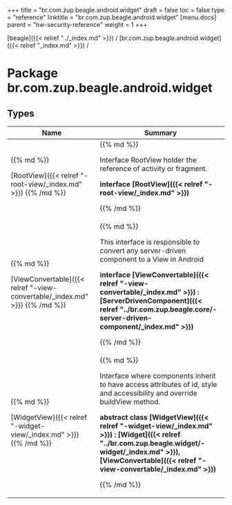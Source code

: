 +++
title = "br.com.zup.beagle.android.widget"
draft = false
toc = false
type = "reference"
linktitle = "br.com.zup.beagle.android.widget"
[menu.docs]
  parent = "hw-security-reference"
  weight = 1
+++

[beagle]({{< relref "../_index.md" >}}) / [br.com.zup.beagle.android.widget]({{< relref "_index.md" >}}) / 



# Package br.com.zup.beagle.android.widget  


## Types  
<table>
  
<thead>
<tr>
<th>
Name  
</th>
<th>
Summary  
</th>
  
</tr>
</thead>
<tbody>
<tr>
<td>
{{% md %}}

[RootView]({{< relref "-root-view/_index.md" >}})
{{% /md %}}
</td>
<td>
{{% md %}}



Interface RootView holder the reference of activity or fragment.

  
  
<b>interface [RootView]({{< relref "-root-view/_index.md" >}})</b>  



{{% /md %}}
</td>
</tr>

<tr>
<td>
{{% md %}}

[ViewConvertable]({{< relref "-view-convertable/_index.md" >}})
{{% /md %}}
</td>
<td>
{{% md %}}



This interface is responsible to convert any server-driven component to a View in Android

  
  
<b>interface [ViewConvertable]({{< relref "-view-convertable/_index.md" >}}) : [ServerDrivenComponent]({{< relref "../br.com.zup.beagle.core/-server-driven-component/_index.md" >}})</b>  



{{% /md %}}
</td>
</tr>

<tr>
<td>
{{% md %}}

[WidgetView]({{< relref "-widget-view/_index.md" >}})
{{% /md %}}
</td>
<td>
{{% md %}}



Interface where components inherit to have access attributes of id, style and accessibility and override buildView method.

  
  
<b>abstract class [WidgetView]({{< relref "-widget-view/_index.md" >}}) : [Widget]({{< relref "../br.com.zup.beagle.widget/-widget/_index.md" >}}), [ViewConvertable]({{< relref "-view-convertable/_index.md" >}})</b>  



{{% /md %}}
</td>
</tr>

</tbody>
</table>

